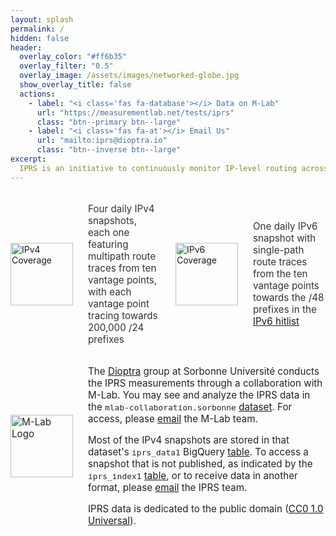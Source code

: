 ```yaml
---
layout: splash
permalink: /
hidden: false
header:
  overlay_color: "#ff6b35"
  overlay_filter: "0.5"
  overlay_image: /assets/images/networked-globe.jpg
  show_overlay_title: false
  actions:
    - label: "<i class='fas fa-database'></i> Data on M-Lab"
      url: "https://measurementlab.net/tests/iprs"
      class: "btn--primary btn--large"
    - label: "<i class='fas fa-at'></i> Email Us"
      url: "mailto:iprs@dioptra.io"
      class: "btn--inverse btn--large"
excerpt:
  IPRS is an initiative to continuously monitor IP-level routing across the internet
---
```


<style>
#ipv4-ipv6-summary {
  display: flex;
  align-items: center;
  gap: 1.5rem;
  justify-content: center;
  margin: 2rem 0;
}
#ipv4-ipv6-summary .logo-col {
  width: 100px;
  min-width: 100px;
  display: flex;
  justify-content: center;
  align-items: center;
}
#ipv4-ipv6-summary .text-col {
  flex: 1 1 0;
  font-size: 0.95rem;
  color: #333;
}
@media (max-width: 900px) {
  #ipv4-ipv6-summary {
    flex-direction: column;
    gap: 1rem;
    align-items: stretch;
  }
  #ipv4-ipv6-summary .logo-col {
    width: 100%;
    justify-content: flex-start;
    margin-bottom: 0.5rem;
  }
}
</style>

<div id="ipv4-ipv6-summary">
  <div class="logo-col">
    <img src="{{ '/assets/images/ipv4.svg' | relative_url }}" alt="IPv4 Coverage" style="width: 100px; height: 100px;">
  </div>
  <div class="text-col">
    Four daily IPv4 snapshots, each one featuring multipath route traces from ten vantage points, with each vantage point tracing towards 200,000 /24 prefixes
  </div>
  <div class="logo-col">
    <img src="{{ '/assets/images/ipv6.svg' | relative_url }}" alt="IPv6 Coverage" style="width: 100px; height: 100px;">
  </div>
  <div class="text-col">
    One daily IPv6 snapshot with single-path route traces from the ten vantage points towards the /48 prefixes in the <a href="https://ipv6hitlist.github.io/" target="_blank" rel="noopener">IPv6 hitlist</a>
  </div>
</div>

<style>
#accessing-data {
  width: 100%;
  margin: 2rem 0;
  text-align: left;
  font-size: 0.95rem;
  color: #222;
  display: flex;
  justify-content: center;
  align-items: center;
  gap: 1.5rem;
}
@media (max-width: 700px) {
  #accessing-data {
    flex-direction: column !important;
    align-items: stretch !important;
    gap: 1rem !important;
    text-align: left !important;
  }
  #accessing-data img {
    margin-bottom: 0.5rem;
    margin-right: 0 !important;
  }
}
</style>

<div id="accessing-data">
  <img src="{{ '/assets/images/mlab-logo-black.png' | relative_url }}" alt="M-Lab Logo" style="width: 100px; height: auto; flex-shrink: 0;">
  <div style="max-width: none; width: auto; min-width: 0;">
    <p style="margin: 0;">
      The <a href="https://www.dioptra.io/" target="_blank" rel="noopener">Dioptra</a> group at Sorbonne Université conducts the IPRS measurements through a collaboration with M-Lab.
      You may see and analyze the IPRS data in the <code>mlab-collaboration.sorbonne</code> <a href="https://console.cloud.google.com/bigquery?ws=!1m4!1m3!3m2!1smlab-collaboration!2ssorbonne" target="_blank" rel="noopener">dataset</a>.
      For access, please <a href="mailto:support@measurementlab.net">email</a> the M-Lab team.
    </p>
    <p style="margin: 1em 0 0 0;">
      Most of the IPv4 snapshots are stored in that dataset's <code>iprs_data1</code> BigQuery <a href="https://console.cloud.google.com/bigquery?project=mlab-collaboration&p=mlab-collaboration&d=sorbonne&t=iprs_data1&page=table" target="_blank" rel="noopener">table</a>. 
      To access a snapshot that is not published, as indicated by the <code>iprs_index1</code> <a href="https://console.cloud.google.com/bigquery?project=mlab-collaboration&p=mlab-collaboration&d=sorbonne&t=iprs_index1&page=table" target="_blank" rel="noopener">table</a>, or to receive data in another format, please  <a href="mailto:iprs@dioptra.io">email</a> the IPRS team.      
    </p>
    <p style="margin: 1em 0 0 0;">
      IPRS data is dedicated to the public domain (<a href="https://creativecommons.org/publicdomain/zero/1.0/">CC0 1.0 Universal</a>).
    </p>
  </div>
</div>